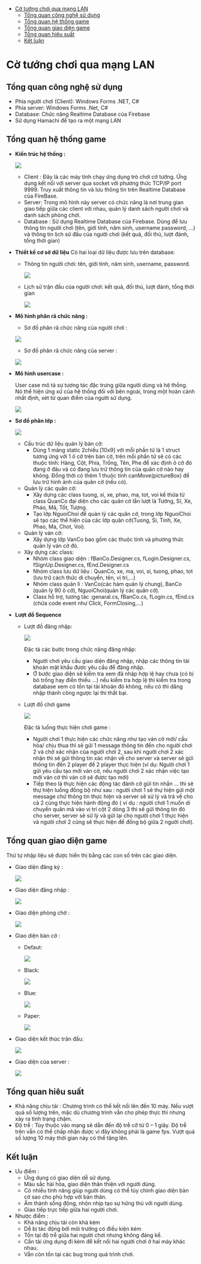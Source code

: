 
- [Cờ tướng chơi qua mạng LAN](#cờ-tướng-chơi-qua-mạng-lan)
  - [Tổng quan công nghệ sử dụng](#tổng-quan-công-nghệ-sử-dụng)
  - [Tổng quan hệ thống game](#tổng-quan-hệ-thống-game)
  - [Tổng quan giao diện game](#tổng-quan-giao-diện-game)
  - [Tổng quan hiêu suất](#tổng-quan-hiêu-suất)
  - [Kết luận](#kết-luận)
# Cờ tướng chơi qua mạng LAN
## Tổng quan công nghệ sử dụng 
- Phía người chơi (Client): Windows Forms .NET, C#
- Phía server: Windows Forms .Net, C#
- Database: Chức năng Realtime Database của Firebase
- Sử dụng Hamachi để tạo ra một mạng LAN
## Tổng quan hệ thống game 
- **Kiến trúc hệ thống :** 

    ![](https://i.imgur.com/kOuBIUJ.png)

    - Client : Đây là các máy tính chạy ứng dụng trò chơi cờ tướng. Ứng dụng kết nối với server qua socket với phương thức TCP/IP port 9999. Truy xuất thông tin và lưu thông tin trên Realtime Database của FireBase.
    - Server: Trong mô hình này server có chức năng là nơi trung gian giao tiếp giữa các client với nhau, quản lý danh sách người chơi và danh sách phòng chơi.
    - Database : Sử dụng Realtime Database của Firebase. Dùng để lưu thông tin người chơi (tên, giới tính, năm sinh, username password, …) và thông tin lịch sử đấu của người chơi (kết quả, đối thủ, lượt đánh, tổng thời gian)

- **Thiết kế cơ sở dữ liệu**
    Có hai loại dữ liệu được lưu trên database:
    - Thông tin người chơi: tên, giới tính, năm sinh, username, password.

        ![](https://i.imgur.com/zJJcD5L.png)
        
    - Lịch sử trận đấu của người chơi: kết quả, đối thủ, lượt đánh, tổng thời gian

        ![](https://i.imgur.com/BZTPn3i.png)


- **Mô hình phân rã chức năng :**
    - Sơ đồ phân rã chức năng của người chơi :
    
    ![](https://i.imgur.com/gGTAzof.png)

    - Sơ đồ phân rã chức năng của server :
    
    ![](https://i.imgur.com/Z4j7NiL.png)

- **Mô hình usercase :**

    User case mô tả sự tương tác đặc trưng giữa người dùng và hệ thống. Nó thể hiện ứng xử của hệ thống đối với bên      ngoài, trong một hoàn cảnh nhất định, xét từ quan điểm   của người sử dụng.

    ![](https://i.imgur.com/X8w6GZW.png)

- **Sơ đồ phân lớp :**
    
    ![](https://i.imgur.com/9DCrk2i.png)
    
    - Cấu trúc dữ liệu quản lý bàn cờ:
        - Dùng 1 mảng static 2chiều [10x9] với mỗi phần tử là 1 struct tương ứng với 1 ô cờ trên bàn cờ, trên mỗi phần tử sẽ có các thuộc tính: Hàng, Cột, Phía, Trống, Tên, Phe để xác định ô cờ đó đang ở đâu và có đang lưu trữ thông tin của quân cờ nào hay không. Đồng thời có thêm 1 thuộc tính canMove(pictureBox) để lưu trữ hình ảnh của quân cờ (nếu có). 
    - Quản lý các quân cờ:
        - Xây dựng các class tuong, si, xe, phao, ma, tot, voi kế thừa từ class QuanCo đại diện cho các quân cờ lần lượt là Tướng, Sĩ, Xe, Pháo, Mã, Tốt, Tượng.
        - Tạo lớp NguoiChoi để quản lý các quân cờ, trong lớp NguoiChoi sẽ tạo các thể hiện của các lớp quân cờ(Tuong, Si, Tinh, Xe, Phao, Ma, Chot, Voi).
    - Quản lý ván cờ:
        - Xây dựng lớp VanCo bao gồm các thuộc tính và phương thức quản lý ván cờ đó.
    - Xây dựng các class:
        - Nhóm class giao diện : fBanCo.Designer.cs, fLogin.Designer.cs, fSignUp.Designer.cs, fEnd.Designer.cs
        - Nhóm class lưu dữ liệu : QuanCo, xe, ma, voi, si, tuong, phao, tot (lưu trữ cách thức di chuyển, tên, vị trí,...)
        - Nhóm class quản lí : VanCo(các hàm quản lý chung), BanCo (quản lý 90 ô cờ), NguoiChoi(quản lý các quân cờ).
        - Class hỗ trợ, tương tác :genaral.cs, fBanCo.cs, fLogin.cs, fEnd.cs (chứa code event như Click, FormClosing,…)

- **Lượt đồ Sequence**
    - Lượt đồ đăng nhập:
    
        ![](https://i.imgur.com/CTQ8LW6.png)

        Đặc tả các bước trong chức năng đăng nhập:
        - Người chơi yêu cầu giao diện đăng nhập, nhập các thông tin tài khoản mật khẩu được yêu cầu để đăng nhập.
        - Ở bước giao diện sẽ kiểm tra xem đã nhập hợp lệ hay chưa (có bị bỏ trống hay điền thiếu …) nếu kiểm tra hợp lệ thì kiểm tra trong database xem có tồn tại tài khoản đó không, nếu có thì dăng nhập thành công ngược lại thì thất bại.


    - Lượt đồ chơi game

        ![](https://i.imgur.com/6WHgGq7.png)

        Đặc tả luồng thực hiện chơi game :
        - Người chơi 1 thực hiện các chức năng như tạo ván cờ mới/ cầu hòa/ chịu thua thì sẽ gửi 1 message thông tin đến cho người chơi 2 và chờ xác nhận của người chơi 2, sau khi người chơi 2 xác nhận thì sẽ gửi thông tin xác nhận về cho server và server sẽ gửi thông tin đến 2 player để 2 player thực hiện (ví dụ: Người chơi 1 gửi yêu cầu tạo mới ván cờ, nếu người chơi 2 xác nhận việc tạo mới ván cờ thì ván cờ sẽ được tạo mới)
        - Tiếp theo là thực hiện các động tác đánh cờ gửi tin nhắn … thì sẽ thự hiện luồng đồng bộ như sau : người chơi 1 sẽ thự hiện gửi một message chứ thông tin thực hiện và server sẽ sử lý và trả về cho cả 2 cùng thực hiện hành động đó ( ví dụ : người chơi 1 muốn di chuyển quân mã vào vị trí cột 2 dòng 3 thì sẽ gửi thông tin đó cho server, server sẽ sử lý và gửi lại cho người chơi 1 thực hiện và người chơi 2 cũng sẽ thực hiện để đồng bộ giữa 2 người chơi).

## Tổng quan giao diện game
Thứ tự nhập liệu sẽ được hiển thị bằng các con số trên các giao diện.

- Giao diện đăng ký :

    ![](https://i.imgur.com/exjn84h.png)

- Giao diện đăng nhập :

    ![](https://i.imgur.com/hcYtt9K.png)
    
- Giao diện phòng chờ :

    ![](https://i.imgur.com/8Nc4mDe.png)

- Giao diện bàn cờ :

    - Defaut:

        ![](https://i.imgur.com/WEqQiqo.png)
        
    - Black:
    
        ![](https://i.imgur.com/QzDsEuQ.png)
        
    - Blue:
    
        ![](https://i.imgur.com/bVLM2WR.png)

    - Paper:
        
        ![](https://i.imgur.com/RvCAHL8.png)

- Giao diện kết thúc trân đấu:

    ![](https://i.imgur.com/2mVkXiq.png)

- Giao diện của server :

    ![](https://i.imgur.com/GWpkNAP.png)

## Tổng quan hiêu suất 

- Khả năng chịu tải :
    Chương trình có thể kết nối lên đến 10 máy. Nếu vượt quá số lượng trên, mặc dù chương trình vẫn cho phép thực thi nhưng xảy ra tình trạng chậm.
- Độ trễ :
    Tùy thuộc vào mạng sẽ dẫn đến độ trễ cỡ từ 0 – 1 giây. Độ trễ trên vẫn có thể chấp nhận được vì đây không phải là game fps. Vượt quá số lượng 10 máy thời gian này có thể tăng lên. 
    
## Kết luận 

- Ưu điểm :
    - Ứng dụng có giao diện dễ sử dụng.
    - Màu sắc hài hòa, giao diện thân thiện với người dùng.
    - Có nhiều tính năng giúp người dùng có thể tùy chỉnh giao diện bàn cờ sao cho phù hợp với bản thân.
    - Âm thành sống động, nhộn nhịp tạo sự hứng thú với người dùng.
    - Giao tiếp trực tiếp giữa hai người chơi.
- Nhược điểm :
    - Khả năng chịu tải còn khá kém
    - Dễ bị tác động bởi môi trường có điều kiện kém
    - Tồn tại độ trễ giữa hai người chơi nhưng không đáng kể.
    - Cần tải ứng dụng đi kèm để kết nối hai người chơi ở hai máy khác nhau.
    - Vẫn còn tồn tại các bug trong quá trình chơi.

